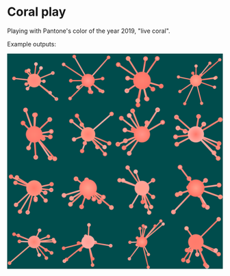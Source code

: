 # Coral play

Playing with Pantone's color of the year 2019, "live coral".

Example outputs:

![](output.png)
